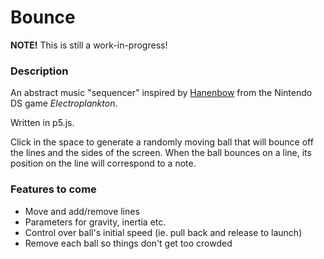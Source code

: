# Bounce

**NOTE!** This is still a work-in-progress!

### Description
An abstract music "sequencer" inspired by [Hanenbow](https://www.youtube.com/watch?v=BexGR0OQF) from the Nintendo DS game *Electroplankton*.

Written in p5.js.

Click in the space to generate a randomly moving ball that will bounce off the lines and the sides of the screen. When the ball bounces on a line, its position on the line will correspond to a note.

### Features to come
* Move and add/remove lines
* Parameters for gravity, inertia etc.
* Control over ball's initial speed (ie. pull back and release to launch)
* Remove each ball so things don't get too crowded
